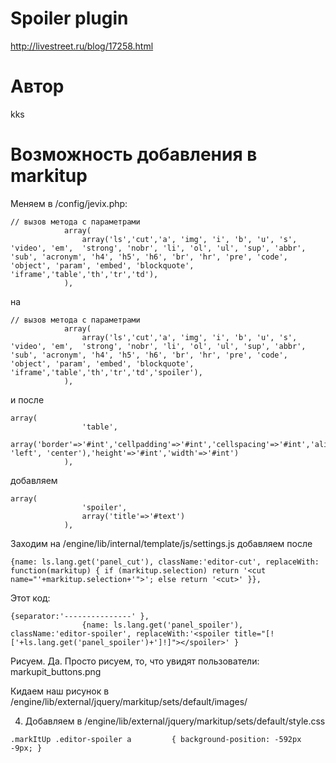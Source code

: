 # Spoiler plugin

http://livestreet.ru/blog/17258.html

# Автор

kks

# Возможность добавления в markitup

Меняем в /config/jevix.php:

```
// вызов метода с параметрами
			array(
				array('ls','cut','a', 'img', 'i', 'b', 'u', 's', 'video', 'em',  'strong', 'nobr', 'li', 'ol', 'ul', 'sup', 'abbr', 'sub', 'acronym', 'h4', 'h5', 'h6', 'br', 'hr', 'pre', 'code', 'object', 'param', 'embed', 'blockquote', 'iframe','table','th','tr','td'),
			),	
```

на

```
// вызов метода с параметрами
			array(
				array('ls','cut','a', 'img', 'i', 'b', 'u', 's', 'video', 'em',  'strong', 'nobr', 'li', 'ol', 'ul', 'sup', 'abbr', 'sub', 'acronym', 'h4', 'h5', 'h6', 'br', 'hr', 'pre', 'code', 'object', 'param', 'embed', 'blockquote', 'iframe','table','th','tr','td','spoiler'),
			),	
```

и после 
```
array(
				'table',
				array('border'=>'#int','cellpadding'=>'#int','cellspacing'=>'#int','align'=>array('right', 'left', 'center'),'height'=>'#int','width'=>'#int')
			),
```

добавляем
```
array(
				'spoiler',
				array('title'=>'#text')
			),
```

Заходим на /engine/lib/internal/template/js/settings.js добавляем после

```
{name: ls.lang.get('panel_cut'), className:'editor-cut', replaceWith: function(markitup) { if (markitup.selection) return '<cut name="'+markitup.selection+'">'; else return '<cut>' }},
```

Этот код:
```
{separator:'---------------' },
				{name: ls.lang.get('panel_spoiler'), className:'editor-spoiler', replaceWith:'<spoiler title="[!['+ls.lang.get('panel_spoiler')+']!]"></spoiler>' }
```

Рисуем. Да. Просто рисуем, то, что увидят пользователи: markupit_buttons.png

Кидаем наш рисунок в /engine/lib/external/jquery/markitup/sets/default/images/

4. Добавляем в /engine/lib/external/jquery/markitup/sets/default/style.css

```
.markItUp .editor-spoiler a 		{ background-position: -592px -9px; }
```


